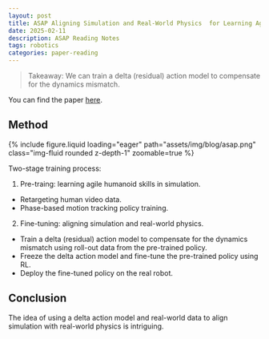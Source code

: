 ```yaml
---
layout: post
title: ASAP Aligning Simulation and Real-World Physics  for Learning Agile Humanoid Whole-Body Skills
date: 2025-02-11
description: ASAP Reading Notes
tags: robotics
categories: paper-reading
---
```


> Takeaway: We can train a delta (residual) action model to compensate for the dynamics mismatch.

You can find the paper [here](https://arxiv.org/abs/2502.0114).

## Method

{% include figure.liquid loading="eager" path="assets/img/blog/asap.png" class="img-fluid rounded z-depth-1" zoomable=true %}

Two-stage training process:

1. Pre-traing: learning agile humanoid skills in simulation.
  * Retargeting human video data.
  * Phase-based motion tracking policy training.
  
2. Fine-tuning: aligning simulation and real-world physics.
  * Train a delta (residual) action model to compensate for the dynamics mismatch using roll-out data from the pre-trained policy.
  * Freeze the delta action model and fine-tune the pre-trained policy using RL.
  * Deploy the fine-tuned policy on the real robot.

## Conclusion

The idea of using a delta action model and real-world data to align simulation with real-world physics is intriguing.
